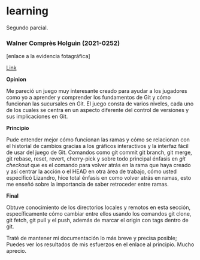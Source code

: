 # learning
Segundo parcial.
### Walner Comprès Holguìn (2021-0252)

[enlace a la evidencia fotagráfica]

[Link](https://miucateciedu-my.sharepoint.com/:b:/g/personal/20210252_miucateci_edu_do/EbRgRjSC5zJGmBRv6zumDU8BjMAa0PcWGcMDEh7i9ItuTw?e=PIVOuQ)

**Opinion**

Me pareció un juego muy interesante creado para ayudar a los jugadores como yo a aprender y comprender los fundamentos de Git y cómo funcionan las sucursales en Git. El juego consta de varios niveles, cada uno de los cuales se centra en un aspecto diferente del control de versiones y sus implicaciones en Git.

**Principio**

Pude entender mejor cómo funcionan las ramas y cómo se relacionan con el historial de cambios gracias a los gráficos interactivos y la interfaz fácil de usar del juego de Git. Comandos como git commit git branch, git merge, git rebase, reset, revert, cherry-pick y sobre todo principal énfasis en  *git checkout* que es el comando para volver atrás en la rama que haya creado y así centrar la acción o el HEAD en otra área de trabajo, cómo usted especificó Lizandro, hice total énfasis en como volver atrás en ramas, esto me enseñó sobre la importancia de saber retroceder entre ramas.

**Final**

Obtuve conocimiento de los directorios locales y remotos en esta sección, específicamente cómo cambiar entre ellos usando los comandos git clone, git fetch, git pull y el push,  además de marcar el origin con tags dentro de git.

Traté de mantener mi documentación lo más breve y precisa posible; Puedes ver los resultados de mis esfuerzos en el enlace al principio. Mucho aprecio.
